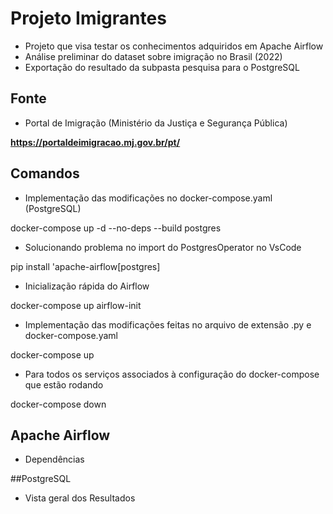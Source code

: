 # Projeto Imigrantes


- Projeto que visa testar os conhecimentos adquiridos em Apache Airflow
- Análise preliminar do dataset sobre imigração no Brasil (2022)
- Exportação do resultado da subpasta pesquisa para o PostgreSQL

## Fonte

- Portal de Imigração (Ministério da Justiça e Segurança Pública)

__https://portaldeimigracao.mj.gov.br/pt/__

## Comandos

- Implementação das modificações no docker-compose.yaml (PostgreSQL)

docker-compose up -d --no-deps --build postgres

- Solucionando problema no import do PostgresOperator no VsCode

pip install 'apache-airflow[postgres]

- Inicialização rápida do Airflow

docker-compose up airflow-init

- Implementação das modificações feitas no arquivo de extensão .py e docker-compose.yaml

docker-compose up

- Para todos os serviços associados à configuração do docker-compose que estão rodando

docker-compose down

## Apache Airflow

- Dependências



##PostgreSQL

- Vista geral dos Resultados
